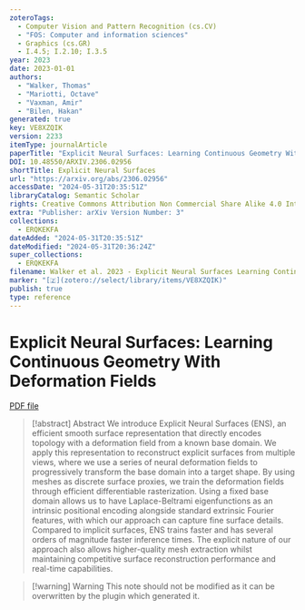 ```yaml
---
zoteroTags:
  - Computer Vision and Pattern Recognition (cs.CV)
  - "FOS: Computer and information sciences"
  - Graphics (cs.GR)
  - I.4.5; I.2.10; I.3.5
year: 2023
date: 2023-01-01
authors:
  - "Walker, Thomas"
  - "Mariotti, Octave"
  - "Vaxman, Amir"
  - "Bilen, Hakan"
generated: true
key: VE8XZQIK
version: 2233
itemType: journalArticle
paperTitle: "Explicit Neural Surfaces: Learning Continuous Geometry With Deformation Fields"
DOI: 10.48550/ARXIV.2306.02956
shortTitle: Explicit Neural Surfaces
url: "https://arxiv.org/abs/2306.02956"
accessDate: "2024-05-31T20:35:51Z"
libraryCatalog: Semantic Scholar
rights: Creative Commons Attribution Non Commercial Share Alike 4.0 International
extra: "Publisher: arXiv Version Number: 3"
collections:
  - ERQKEKFA
dateAdded: "2024-05-31T20:35:51Z"
dateModified: "2024-05-31T20:36:24Z"
super_collections:
  - ERQKEKFA
filename: Walker et al. 2023 - Explicit Neural Surfaces Learning Continuous Geometry With Deformation Fields.pdf
marker: "[🇿](zotero://select/library/items/VE8XZQIK)"
publish: true
type: reference
---
```

# Explicit Neural Surfaces: Learning Continuous Geometry With Deformation Fields

[PDF file](/Papers/PDFs/Walker%20et%20al.%202023%20-%20Explicit%20Neural%20Surfaces%20Learning%20Continuous%20Geometry%20With%20Deformation%20Fields.pdf)

> [!abstract] Abstract
> We introduce Explicit Neural Surfaces (ENS), an efficient smooth surface representation that directly encodes topology with a deformation field from a known base domain. We apply this representation to reconstruct explicit surfaces from multiple views, where we use a series of neural deformation fields to progressively transform the base domain into a target shape. By using meshes as discrete surface proxies, we train the deformation fields through efficient differentiable rasterization. Using a fixed base domain allows us to have Laplace-Beltrami eigenfunctions as an intrinsic positional encoding alongside standard extrinsic Fourier features, with which our approach can capture fine surface details. Compared to implicit surfaces, ENS trains faster and has several orders of magnitude faster inference times. The explicit nature of our approach also allows higher-quality mesh extraction whilst maintaining competitive surface reconstruction performance and real-time capabilities.

>[!warning] Warning
> This note should not be modified as it can be overwritten by the plugin which generated it.

